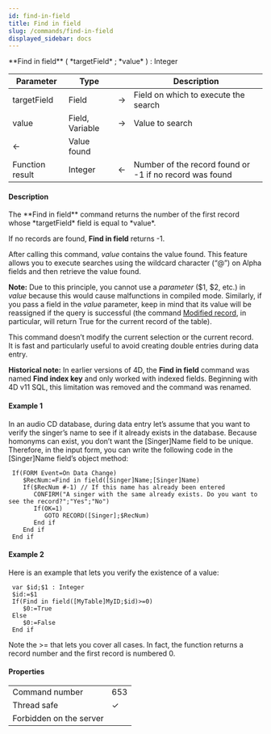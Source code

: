 ```yaml
---
id: find-in-field
title: Find in field
slug: /commands/find-in-field
displayed_sidebar: docs
---
```


<!--REF #_command_.Find in field.Syntax-->**Find in field** ( *targetField* ; *value* ) : Integer<!-- END REF-->
<!--REF #_command_.Find in field.Params-->
| Parameter | Type |  | Description |
| --- | --- | --- | --- |
| targetField | Field | &#8594;  | Field on which to execute the search |
| value | Field, Variable | &#8594;  | Value to search |
| &#8592; | Value found |
| Function result | Integer | &#8592; | Number of the record found or -1 if no record was found |

<!-- END REF-->

#### Description 

<!--REF #_command_.Find in field.Summary-->The **Find in field** command returns the number of the first record whose *targetField* field is equal to *value*.<!-- END REF-->  
If no records are found, **Find in field** returns -1\. 

After calling this command, *value* contains the value found. This feature allows you to execute searches using the wildcard character (“@”) on Alpha fields and then retrieve the value found. 

**Note:** Due to this principle, you cannot use a *parameter* ($1, $2, etc.) in *value* because this would cause malfunctions in compiled mode. Similarly, if you pass a field in the *value* parameter, keep in mind that its value will be reassigned if the query is successful (the command [Modified record](modified-record.md), in particular, will return True for the current record of the table).

This command doesn’t modify the current selection or the current record.   
It is fast and particularly useful to avoid creating double entries during data entry. 

**Historical note:** In earlier versions of 4D, the **Find in field** command was named **Find index key** and only worked with indexed fields. Beginning with 4D v11 SQL, this limitation was removed and the command was renamed. 

#### Example 1 

In an audio CD database, during data entry let’s assume that you want to verify the singer’s name to see if it already exists in the database. Because homonyms can exist, you don’t want the \[Singer\]Name field to be unique. Therefore, in the input form, you can write the following code in the \[Singer\]Name field’s object method:

```4d
 If(FORM Event=On Data Change)
    $RecNum:=Find in field([Singer]Name;[Singer]Name)
    If($RecNum #-1) // If this name has already been entered
       CONFIRM("A singer with the same already exists. Do you want to see the record?";"Yes";"No")
       If(OK=1)
          GOTO RECORD([Singer];$RecNum)
       End if
    End if
 End if
```

#### Example 2 

Here is an example that lets you verify the existence of a value:

```4d
 var $id;$1 : Integer
 $id:=$1
 If(Find in field([MyTable]MyID;$id)>=0)
    $0:=True
 Else
    $0:=False
 End if
```

Note the >= that lets you cover all cases. In fact, the function returns a record number and the first record is numbered 0.


#### Properties
|  |  |
| --- | --- |
| Command number | 653 |
| Thread safe | &check; |
| Forbidden on the server ||


